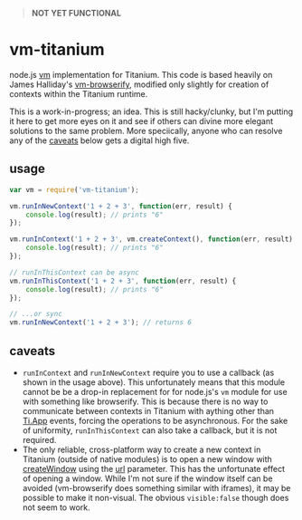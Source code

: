 > **NOT YET FUNCTIONAL**

# vm-titanium

node.js [vm](http://nodejs.org/api/vm.html) implementation for Titanium. This code is based heavily on James Halliday's [vm-browserify](https://github.com/substack/vm-browserify), modified only slightly for creation of contexts within the Titanium runtime.

This is a work-in-progress; an idea. This is still hacky/clunky, but I'm putting it here to get more eyes on it and see if others can divine more elegant solutions to the same problem. More speciically, anyone who can resolve any of the [caveats](caveats) below gets a digital high five.

## usage

```js
var vm = require('vm-titanium');

vm.runInNewContext('1 + 2 + 3', function(err, result) {
	console.log(result); // prints "6"
});

vm.runInContext('1 + 2 + 3', vm.createContext(), function(err, result) {
	console.log(result); // prints "6"
});

// runInThisContext can be async
vm.runInThisContext('1 + 2 + 3', function(err, result) {
	console.log(result); // prints "6"
});

// ...or sync
vm.runInNewContext('1 + 2 + 3'); // returns 6
```

## caveats

* `runInContext` and `runInNewContext` require you to use a callback (as shown in the usage above). This unfortunately means that this module cannot be be a drop-in replacement for for node.js's `vm` module for use with something like browserify. This is because there is no way to communicate between contexts in Titanium with aything other than [Ti.App](http://docs.appcelerator.com/titanium/latest/#!/api/Titanium.App) events, forcing the operations to be asynchronous. For the sake of uniformity, `runInThisContext` can also take a callback, but it is not required.
* The only reliable, cross-platform way to create a new context in Titanium (outside of native modules) is to open a new window with [createWindow](http://docs.appcelerator.com/titanium/latest/#!/api/Titanium.UI-method-createWindow) using the [url](http://docs.appcelerator.com/titanium/latest/#!/api/Titanium.UI.Window-property-url) parameter. This has the unfortunate effect of opening a window. While I'm not sure if the window itself can be avoided (vm-browserify does something similar with iframes), it may be possible to make it non-visual. The obvious `visible:false` though does not seem to work.

